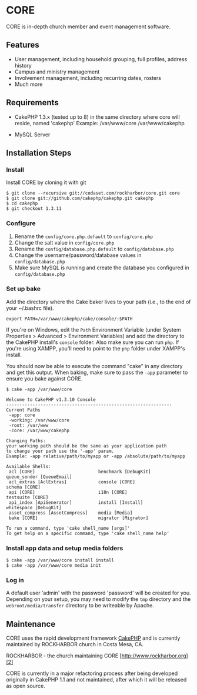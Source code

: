 # CORE

CORE is in-depth church member and event management software.

## Features

* User management, including household grouping, full profiles, address history
* Campus and ministry management
* Involvement management, including recurring dates, rosters
* Much more

## Requirements

* CakePHP 1.3.x (tested up to 8) in the same directory where core will reside,
  named 'cakephp'
  Example: 
    /var/www/core
    /var/www/cakephp

* MySQL Server

## Installation Steps

### Install

Install CORE by cloning it with git

	$ git clone --recursive git://codaset.com/rockharbor/core.git core
	$ git clone git://github.com/cakephp/cakephp.git cakephp
	$ cd cakephp
	$ git checkout 1.3.11

### Configure

1. Rename the `config/core.php.default` to `config/core.php`
2. Change the salt value in `config/core.php`
3. Rename the `config/database.php.default` to `config/database.php`
4. Change the username/password/database values in `config/database.php`
5. Make sure MySQL is running and create the database you configured in `config/database.php`

### Set up bake

Add the directory where the Cake baker lives to your path (i.e., to the end 
of your ~/.bashrc file).

	export PATH=/var/www/cakephp/cake/console/:$PATH

If you're on Windows, edit the `Path` Environment Variable (under System Properties > 
Advanced > Environment Variables) and add the directory to the CakePHP install's
`console` folder. Also make sure you can run `php`. If you're using XAMPP, you'll
need to point to the `php` folder under XAMPP's install.

You should now be able to execute the command "cake" in any directory and get this output.
When baking, make sure to pass the `-app` parameter to ensure you bake against CORE.

	$ cake -app /var/www/core

	Welcome to CakePHP v1.3.10 Console
	---------------------------------------------------------------
	Current Paths
	 -app: core
	 -working: /var/www/core
	 -root: /var/www
	 -core: /var/www/cakephp

	Changing Paths:
	your working path should be the same as your application path
	to change your path use the '-app' param.
	Example: -app relative/path/to/myapp or -app /absolute/path/to/myapp

	Available Shells:
	 acl [CORE]                        benchmark [DebugKit]              queue_sender [QueueEmail]         
	 acl_extras [AclExtras]            console [CORE]                    schema [CORE]                     
	 api [CORE]                        i18n [CORE]                       testsuite [CORE]                  
	 api_index [ApiGenerator]          install [Install]                 whitespace [DebugKit]             
	 asset_compress [AssetCompress]    media [Media]                     
	 bake [CORE]                       migrator [Migrator]               

	To run a command, type 'cake shell_name [args]'
	To get help on a specific command, type 'cake shell_name help'

### Install app data and setup media folders

	$ cake -app /var/www/core install install
	$ cake -app /var/www/core media init

### Log in

A default user 'admin' with the password 'password' will be created for you. Depending on your
setup, you may need to modify the `tmp` directory and the `webroot/media/transfer` directory
to be writeable by Apache.

## Maintenance

CORE uses the rapid development framework [CakePHP][1] and is
currently maintained by ROCKHARBOR church in Costa Mesa, CA.

ROCKHARBOR - the church maintaining CORE
[http://www.rockharbor.org][2]

CORE is currently in a major refactoring process after being developed
originally in CakePHP 1.1 and not maintained, after which it will be released
as open source.

[1]: http://cakephp.org
[2]: http://rockharbor.org
